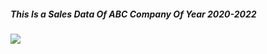 <html>

<head>
  
</head>

<body>
  <h5>
    This Is a Sales Data Of ABC Company Of Year 2020-2022
  </h5>
<img src="https://github.com/user-attachments/assets/e03a7cf4-5507-4548-a426-03a32720bbd0">
</body>
</html>
